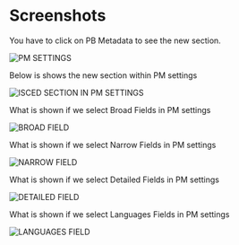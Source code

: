 # Screenshots

You have to click on PB Metadata to see the new section.

![PM SETTINGS](https://github.com/Books4Languages/pressbooks-metadata-isced/blob/master/pressbooks-isced-fields/screenshots/settings_PB_Metadata.JPG)

Below is shows the new section within PM settings

![ISCED SECTION IN PM SETTINGS](https://github.com/Books4Languages/pressbooks-metadata-isced/blob/master/pressbooks-isced-fields/screenshots/isced_section.JPG)

What is shown if we select Broad Fields in PM settings

![BROAD FIELD](https://github.com/Books4Languages/pressbooks-metadata-isced/blob/master/pressbooks-isced-fields/screenshots/isced_broad.JPG)

What is shown if we select Narrow Fields in PM settings

![NARROW FIELD](https://github.com/Books4Languages/pressbooks-metadata-isced/blob/master/pressbooks-isced-fields/screenshots/isced_narrow.JPG)

What is shown if we select Detailed Fields in PM settings

![DETAILED FIELD](https://github.com/Books4Languages/pressbooks-metadata-isced/blob/master/pressbooks-isced-fields/screenshots/isced_detailed.JPG)

What is shown if we select Languages Fields in PM settings

![LANGUAGES FIELD](https://github.com/Books4Languages/pressbooks-metadata-isced/blob/master/pressbooks-isced-fields/screenshots/isced_languages.JPG)
